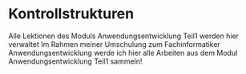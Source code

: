 # Kontrollstrukturen
Alle Lektionen des Moduls Anwendungsentwicklung Teil1 werden hier verwaltet
Im Rahmen meiner Umschulung zum Fachinformatiker Anwendungsentwicklung werde ich hier alle Arbeiten  aus dem Modul Anwendungsentwicklung Teil1 sammeln!
